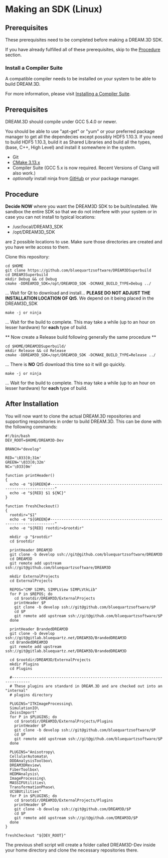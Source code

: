 # Making an SDK (Linux) #

<a name="prerequisites">

## Prerequisites ##

</a>

These prerequisites need to be completed before making a DREAM.3D SDK.

If you have already fulfilled all of these prerequisites, skip to the [Procedure](#procedure) section.

<a name="compiler_suite">

### Install a Compiler Suite ###

</a>

A compatible compiler needs to be installed on your system to be able to build DREAM.3D.

For more information, please visit [Installing a Compiler Suite](http://www.dream3d.io/6_Developer/CompilerSuite/index.html).

## Prerequisites ##

DREAM.3D should compile under GCC 5.4.0 or newer.

You should be able to use "apt-get" or "yum" or your preferred package manager to get all the dependecies except possibly HDF5 1.10.3. If you need to build HDF5 1.10.3, build it as Shared Libraries and build all the types, (base, C++, High Level) and install it somewhere in the system.

+ Git
+ [CMake 3.13.x](http://www.cmake.org)
+ Compiler Suite (GCC 5.x is now required. Recent Versions of Clang will also work.)
+ _optionally_ install ninja from [GitHub](https://github.com/ninja-build/ninja/releases) or your package manager.

## Procedure ##

**Decide NOW** where you want the DREAM3D SDK to be built/installed. We sandbox the entire SDK so that we do not interfere with your system or in case you can not install to typical locations:

+ /usr/local/DREAM3_SDK
+ /opt/DREAM3D_SDK

are 2 possible locations to use. Make sure those directories are created and you have write access to them.

Clone this repository:

    cd $HOME
    git clone https://github.com/bluequartzsoftware/DREAM3DSuperbuild
    cd DREAM3Superbuild
    mkdir Debug && cd Debug
    cmake -DDREAM3D_SDK=/opt/DREAM3D_SDK -DCMAKE_BUILD_TYPE=Debug ../

... Wait for Qt to download and install... **PLEASE DO NOT ADJUST THE INSTALLATION LOCATION OF Qt5**. We depend on it being placed in the DREAM3D_SDK

    make -j or ninja 

... Wait for the build to complete. This may take a while (up to an hour on lesser hardware) for **each** type of build.

** Now create a Release build following generally the same procedure **

    cd $HOME/DREAM3DSuperbuild/
    mkdir Release && cd Release
    cmake -DDREAM3D_SDK=/opt/DREAM3D_SDK -DCMAKE_BUILD_TYPE=Release ../

... There is **NO** Qt5 download this time so it will go quickly.

    make -j or ninja

... Wait for the build to complete. This may take a while (up to an hour on lesser hardware) for **each** type of build.

## After Installation ##

You will now want to clone the actual DREAM.3D repositories and supporting respositories in order to build DREAM.3D. This can be done with the following commands:

    #!/bin/bash
    DEV_ROOT=$HOME/DREAM3D-Dev

    BRANCH="develop"

    RED='\033[0;31m'
    GREEN='\033[0;32m'
    NC='\033[0m'

    function printHeader()
    {
      echo -e "${GREEN}#------------------------------------------------------------------------"
      echo -e "${RED} $1 ${NC}"
    }

    function freshCheckout()
    {
      rootdir="$1"
      echo -e "${GREEN}#------------------------------------------------------------------------"
      echo -e "${RED} rootdir=$rootdir"

      mkdir -p "$rootdir"
      cd $rootdir

      printHeader DREAM3D
      git clone -b develop ssh://git@github.com/bluequartzsoftware/DREAM3D
      cd DREAM3D
      git remote add upstream ssh://git@github.com/bluequartzsoftware/DREAM3D

      mkdir ExternalProjects
      cd ExternalProjects

      REPOS="CMP SIMPL SIMPLView SIMPLVtkLib"
      for P in $REPOS; do
        cd $rootdir/DREAM3D/ExternalProjects
        printHeader $P
        git clone -b develop ssh://git@github.com/bluequartzsoftware/$P
        cd $P
        git remote add upstream ssh://git@github.com/bluequartzsoftware/$P
      done

      printHeader BrandedDREAM3D
      git clone -b develop ssh://git@gitlab.bluequartz.net/DREAM3D/BrandedDREAM3D
      cd BrandedDREAM3D
      git remote add upstream ssh://git@gitlab.bluequartz.net/DREAM3D/BrandedDREAM3D

      cd $rootdir/DREAM3D/ExternalProjects
      mkdir Plugins
      cd Plugins

      #------------------------------------------------------------------------------
      # These plugins are standard in DREAM.3D and are checked out into an "internal"
      # plugins directory

      PLUGINS="ITKImageProcessing\
      SimulationIO\
      ZeissImport"
      for P in $PLUGINS; do
        cd $rootdir/DREAM3D/ExternalProjects/Plugins
        printHeader $P
        git clone -b develop ssh://git@github.com/bluequartzsoftware/$P
        cd $P
        git remote add upstream ssh://git@github.com/bluequartzsoftware/$P
      done

      PLUGINS="Anisotropy\
      CellularAutomata\
      DDDAnalysisToolbox\
      DREAM3DReview\
      FiberToolbox\
      HEDMAnalysis\
      ImageProcessing\
      MASSIFUtilities\
      TransformationPhase\
      UCSBUtilities" 
      for P in $PLUGINS; do
        cd $rootdir/DREAM3D/ExternalProjects/Plugins
        printHeader $P
        git clone -b develop ssh://git@github.com/DREAM3D/$P
        cd $P
        git remote add upstream ssh://git@github.com/DREAM3D/$P
      done
    }

    freshCheckout "${DEV_ROOT}"

The previous shell script will create a folder called DREAM3D-Dev inside your home directory and clone the necessary repositories there.

